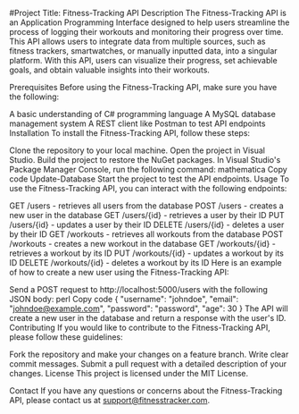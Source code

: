 


#Project Title: Fitness-Tracking API
Description
The Fitness-Tracking API is an Application Programming Interface designed to help users streamline the process of logging their workouts and monitoring their progress over time. This API allows users to integrate data from multiple sources, such as fitness trackers, smartwatches, or manually inputted data, into a singular platform. With this API, users can visualize their progress, set achievable goals, and obtain valuable insights into their workouts.

Prerequisites
Before using the Fitness-Tracking API, make sure you have the following:

A basic understanding of C# programming language
A MySQL database management system
A REST client like Postman to test API endpoints
Installation
To install the Fitness-Tracking API, follow these steps:

Clone the repository to your local machine.
Open the project in Visual Studio.
Build the project to restore the NuGet packages.
In Visual Studio's Package Manager Console, run the following command:
mathematica
Copy code
Update-Database
Start the project to test the API endpoints.
Usage
To use the Fitness-Tracking API, you can interact with the following endpoints:

GET /users - retrieves all users from the database
POST /users - creates a new user in the database
GET /users/{id} - retrieves a user by their ID
PUT /users/{id} - updates a user by their ID
DELETE /users/{id} - deletes a user by their ID
GET /workouts - retrieves all workouts from the database
POST /workouts - creates a new workout in the database
GET /workouts/{id} - retrieves a workout by its ID
PUT /workouts/{id} - updates a workout by its ID
DELETE /workouts/{id} - deletes a workout by its ID
Here is an example of how to create a new user using the Fitness-Tracking API:

Send a POST request to http://localhost:5000/users with the following JSON body:
perl
Copy code
{
    "username": "johndoe",
    "email": "johndoe@example.com",
    "password": "password",
    "age": 30
}
The API will create a new user in the database and return a response with the user's ID.
Contributing
If you would like to contribute to the Fitness-Tracking API, please follow these guidelines:

Fork the repository and make your changes on a feature branch.
Write clear commit messages.
Submit a pull request with a detailed description of your changes.
License
This project is licensed under the MIT License.

Contact
If you have any questions or concerns about the Fitness-Tracking API, please contact us at support@fitnesstracker.com.

